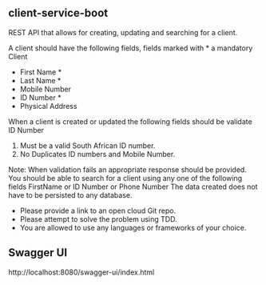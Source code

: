 ## client-service-boot
 REST API that allows for creating, updating and searching for a client.

 A client should have the following fields, fields marked with * a mandatory Client
 - First Name *
 - Last Name *
 - Mobile Number
 - ID Number *
 - Physical Address

When a client is created or updated the following fields should be validate ID Number
1. Must be a valid South African ID number.
2. No Duplicates ID numbers and Mobile Number.

Note: When validation fails an appropriate response should be provided.
   You should be able to search for a client using any one of the following fields FirstName or ID  Number or Phone Number
   The data created does not have to be persisted to any database.

- Please provide a link to an open cloud Git repo. 
- Please attempt to solve the problem using TDD. 
- You are allowed to use any languages or frameworks of your choice.


## Swagger UI
http://localhost:8080/swagger-ui/index.html